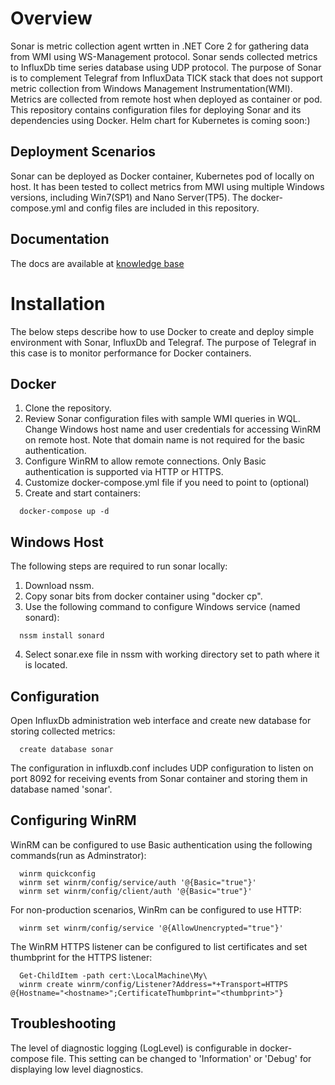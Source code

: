 # Overview
Sonar is metric collection agent wrtten in .NET Core 2 for gathering data from WMI using WS-Management protocol. Sonar sends collected metrics to InfluxDb time series database using UDP protocol. The purpose of Sonar is to complement Telegraf from InfluxData TICK stack that does not support metric collection from Windows Management Instrumentation(WMI). Metrics are collected from remote host when deployed as container or pod. This repository contains configuration files for deploying Sonar and its dependencies using Docker. Helm chart for Kubernetes is coming soon:) 
## Deployment Scenarios
Sonar can be deployed as Docker container, Kubernetes pod of locally on host. It has been tested to collect metrics from MWI using multiple Windows versions, including Win7(SP1) and Nano Server(TP5). The docker-compose.yml and config files are included in this repository.   
## Documentation
The docs are available at [knowledge base](http://www.infragravity.com/knowledge-base/sonar-overview/)
# Installation
The below steps describe how to use Docker to create and deploy simple environment with Sonar, InfluxDb and Telegraf. The purpose of Telegraf in this case is to monitor performance for Docker containers.
## Docker  
1. Clone the repository.
2. Review Sonar configuration files with sample WMI queries in WQL. Change Windows host name and user credentials for accessing WinRM on remote host. Note that domain name is not required for the basic authentication.
3. Configure WinRM to allow remote connections. Only Basic authentication is supported via HTTP or HTTPS.
4. Customize docker-compose.yml file if you need to point to  (optional)
5. Create and start containers:
``` 
  docker-compose up -d
```
## Windows Host
The following steps are required to run sonar locally:
1. Download nssm.
2. Copy sonar bits from docker container using "docker cp".
3. Use the following command to configure Windows service (named sonard):
```
  nssm install sonard
```
4. Select sonar.exe file in nssm with working directory set to path where it is located.
## Configuration
Open InfluxDb administration web interface and create new database for storing collected metrics:
```
  create database sonar
```
The configuration in influxdb.conf includes UDP configuration to listen on port 8092 for receiving events from Sonar container and storing them in database named 'sonar'. 
## Configuring WinRM
WinRM can be configured to use Basic authentication using the following commands(run as Adminstrator):
```
  winrm quickconfig
  winrm set winrm/config/service/auth '@{Basic="true"}'
  winrm set winrm/config/client/auth '@{Basic="true"}'
```
For non-production scenarios, WinRm can be configured to use HTTP:
```
  winrm set winrm/config/service '@{AllowUnencrypted="true"}'
```
The WinRM HTTPS listener can be configured to list certificates and set thumbprint for the HTTPS listener:
```
  Get-ChildItem -path cert:\LocalMachine\My\        
  winrm create winrm/config/Listener?Address=*+Transport=HTTPS @{Hostname="<hostname>";CertificateThumbprint="<thumbprint>"}
```
## Troubleshooting
The level of diagnostic logging (LogLevel) is configurable in docker-compose file. This setting can be changed to 'Information' or 'Debug' for displaying low level diagnostics.
